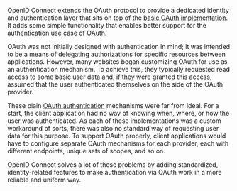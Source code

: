 
OpenID Connect extends the OAuth protocol to provide a dedicated identity and authentication layer that sits on top of the [basic OAuth implementation](https://portswigger.net/web-security/oauth#how-does-oauth-2-0-work). It adds some simple functionality that enables better support for the authentication use case of OAuth.

OAuth was not initially designed with authentication in mind; it was intended to be a means of delegating authorizations for specific resources between applications. However, many websites began customizing OAuth for use as an authentication mechanism. To achieve this, they typically requested read access to some basic user data and, if they were granted this access, assumed that the user authenticated themselves on the side of the OAuth provider.

These plain [OAuth authentication](https://portswigger.net/web-security/oauth#oauth-authentication) mechanisms were far from ideal. For a start, the client application had no way of knowing when, where, or how the user was authenticated. As each of these implementations was a custom workaround of sorts, there was also no standard way of requesting user data for this purpose. To support OAuth properly, client applications would have to configure separate OAuth mechanisms for each provider, each with different endpoints, unique sets of scopes, and so on.

OpenID Connect solves a lot of these problems by adding standardized, identity-related features to make authentication via OAuth work in a more reliable and uniform way.